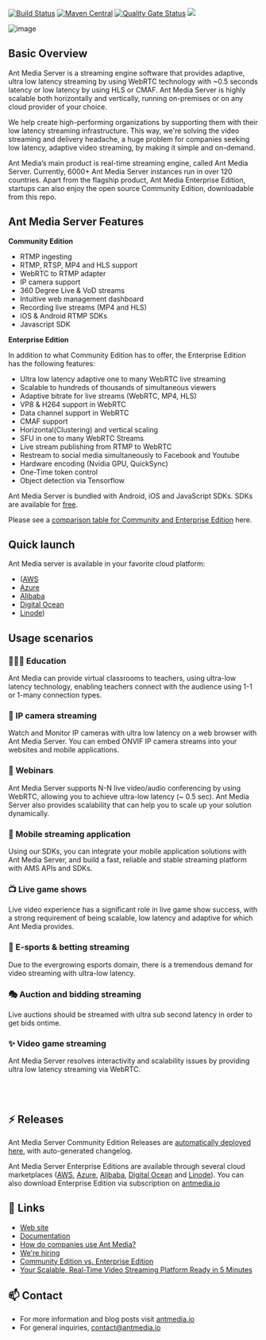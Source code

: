 [![Build Status](https://travis-ci.org/ant-media/Ant-Media-Server.svg?branch=master)](https://travis-ci.org/ant-media/Ant-Media-Server)
[![Maven Central](https://maven-badges.herokuapp.com/maven-central/io.antmedia/ant-media-server/badge.svg)](https://maven-badges.herokuapp.com/maven-central/io.antmedia/ant-media-server)
[![Quality Gate Status](https://sonarcloud.io/api/project_badges/measure?project=io.antmedia%3Aant-media-server&metric=alert_status)](https://sonarcloud.io/dashboard?id=io.antmedia%3Aant-media-server)
<a href="https://twitter.com/antmedia_io" ><img src="https://img.shields.io/twitter/follow/antmedia_io.svg?style=social" /> </a>

![image](https://user-images.githubusercontent.com/54481799/95862105-16cb0e00-0d6b-11eb-9087-88888889825d.png)

## Basic Overview

Ant Media Server is a streaming engine software that provides adaptive, ultra low latency streaming by using WebRTC technology with ~0.5 seconds latency or low latency by using HLS or CMAF. Ant Media Server is highly scalable both horizontally and vertically, running on-premises or on any cloud provider of your choice.

We help create high-performing organizations by supporting them with their low latency streaming infrastructure. This way, we're solving the video streaming and delivery headache, a huge problem for companies seeking low latency, adaptive video streaming, by making it simple and on-demand.

Ant Media’s main product is real-time streaming engine, called Ant Media Server. Currently, 6000+ Ant Media Server instances run in over 120 countries. Apart from the flagship product, Ant Media Enterprise Edition, startups can also enjoy the open source Community Edition, downloadable from this repo. 

## Ant Media Server Features

**Community Edition**

 * RTMP ingesting
 * RTMP, RTSP, MP4 and HLS support	
 * WebRTC to RTMP adapter
 * IP camera support
 * 360 Degree Live & VoD streams
 * Intuitive web management dashboard
 * Recording live streams (MP4 and HLS)
 * iOS & Android RTMP SDKs
 * Javascript SDK

**Enterprise Edition**

In addition to what Community Edition has to offer, the Enterprise Edition has the following features: 

 * Ultra low latency adaptive one to many WebRTC live streaming 
 * Scalable to hundreds of thousands of simultaneous viewers
 * Adaptive bitrate for live streams (WebRTC, MP4, HLS)
 * VP8 & H264 support in WebRTC 
 * Data channel support in WebRTC
 * CMAF support
 * Horizontal(Clustering) and vertical scaling 
 * SFU in one to many WebRTC Streams
 * Live stream publishing from RTMP to WebRTC 
 * Restream to social media simultaneously to Facebook and Youtube
 * Hardware encoding (Nvidia GPU, QuickSync)
 * One-Time token control
 * Object detection via Tensorflow
 
Ant Media Server is bundled with Android, iOS and JavaScript SDKs. SDKs are available for [free](https://antmedia.io/free-webrtc-android-ios-sdk/).

Please see a [comparison table for Community and Enterprise Edition](https://github.com/ant-media/Ant-Media-Server/wiki#community-edition--enterprise-edition) here.

## Quick launch

Ant Media server is available in your favorite cloud platform:

* ([AWS](https://aws.amazon.com/marketplace/pp/prodview-464ritgzkzod6?sr=0-1&ref_=beagle&applicationId=AWSMPContessa)
* [Azure](https://azuremarketplace.microsoft.com/en-us/marketplace/apps?search=Ant%20Media%20Server&page=1)
* [Alibaba](https://marketplace.alibabacloud.com/products/56712002/Ant_Media_Server_Enterprise_2_2_1-sgcmjj00025347.html)
* [Digital Ocean](https://marketplace.digitalocean.com/apps/antmedia-server-enterprise-edition-3) 
* [Linode](https://www.linode.com/marketplace/apps/ant-media/ant-media-community-edition/))

 
## Usage scenarios
### 👨🏽‍💻 Education
Ant Media can provide virtual classrooms to teachers, using ultra-low latency technology, enabling teachers connect with the audience using 1-1 or 1-many connection types.

### 🤖 IP camera streaming
Watch and Monitor IP cameras with ultra low latency on a web browser with Ant Media Server. You can embed ONVIF IP camera streams into your websites and mobile applications.

### 🙇 Webinars
Ant Media Server supports N-N live video/audio conferencing by using WebRTC, allowing you to achieve ultra-low latency (~ 0.5 sec). Ant Media Server also provides scalability that can help you to scale up your solution dynamically.

### 👾 Mobile streaming application
Using our SDKs, you can integrate your mobile application solutions with Ant Media Server, and build a fast, reliable and stable streaming platform with AMS APIs and SDKs.

### 📺 Live game shows
Live video experience has a significant role in live game show success, with a strong requirement of being scalable, low latency and adaptive for which Ant Media provides.

### 🎯 E-sports & betting streaming
Due to the evergrowing esports domain, there is a tremendous demand for video streaming with ultra-low latency.

### 🎭 Auction and bidding streaming
Live auctions should be streamed with ultra sub second latency in order to get bids ontime.

### ✨ Video game streaming
Ant Media Server resolves interactivity and scalability issues by providing ultra low latency streaming via WebRTC.

<br/>
<br/>

## ⚡ Releases

Ant Media Server Community Edition Releases are [automatically deployed here](https://github.com/ant-media/Ant-Media-Server/releases), with auto-generated changelog. 

Ant Media Server Enterprise Editions are available through several cloud marketplaces ([AWS](https://aws.amazon.com/marketplace/pp/prodview-464ritgzkzod6?sr=0-1&ref_=beagle&applicationId=AWSMPContessa), [Azure](https://azuremarketplace.microsoft.com/en-us/marketplace/apps?search=Ant%20Media%20Server&page=1), [Alibaba](https://marketplace.alibabacloud.com/products/56712002/Ant_Media_Server_Enterprise_2_2_1-sgcmjj00025347.html), [Digital Ocean](https://marketplace.digitalocean.com/apps/antmedia-server-enterprise-edition-3) and [Linode](https://www.linode.com/marketplace/apps/ant-media/ant-media-community-edition/)). You can also download Enterprise Edition via subscription on [antmedia.io](https://antmedia.io)


## 🌱 Links

* [Web site](https://antmedia.io)
* [Documentation](https://github.com/ant-media/Ant-Media-Server/wiki)
* [How do companies use Ant Media?](https://antmedia.io/case-studies/)
* [We're hiring](https://angel.co/company/ant-media-1)
* [Community Edition vs. Enterprise Edition](https://github.com/ant-media/Ant-Media-Server/wiki#community-edition--enterprise-edition) 
* [Your Scalable, Real-Time Video Streaming Platform Ready in 5 Minutes](https://www.youtube.com/watch?v=y7bP0u0jQRQ)
 

## 📫 Contact

* For more information and blog posts visit [antmedia.io](https://antmedia.io/blog/)
* For general inquiries, [contact@antmedia.io](mailto:contact@antmedia.io)

